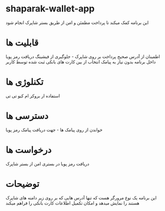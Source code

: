 # shaparak-wallet-app
این برنامه کمک میکند تا پرداخت مطمئن و امن از طریق بستر شاپرک انجام شود

# قابلیت ها
اطمینان از آدرس صحیح پرداخت بر روی شاپرک - جلوگیری از فیشینگ
دریافت رمز پویا داخل برنامه بدون نیاز به پیامک
انتخاب از بین کارت های بانکی ثبت شده توسط کاربر

# تکنلوژی ها
استفاده ار بروکر ام کیو تی تی

# دسترسی ها
خواندن از روی پیامک ها - جهت دریافت پیامک رمز پویا

# درخواست ها
دریافت رمز پویا در بستری امن از بستر شاپرک


# توضیحات
این برنامه یک نوع مرورگر هست که تنها آدرس هایی که بر روی زیر دامنه های شاپرک هستند را نمایش میدهد و امکان تکمیل اطلاعات کارت بانکی را فراهم میکند


